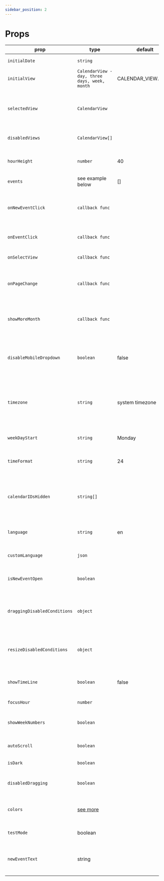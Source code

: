 ```yaml
---
sidebar_position: 2
---
```

# Props

| prop                           | type                                                 | default            | options                          | required | desc                                                                            |
| ------------------------------ | ---------------------------------------------------- | ------------------ | -------------------------------- | -------- | ------------------------------------------------------------------------------- |
| `initialDate`                | `string`                                           |                    |                                  | false    | starting date for calendar                                                      |
| `initialView`                | `CalendarView - day, three days, week, month`      | CALENDAR_VIEW.WEEK |                                  | true     | starts in calendar view                                                         |
| `selectedView`               | `CalendarView`                                     |                    |                                  | false    | selected view for control outside of the component                              |
| `disabledViews`              | `CalendarView[]`                                   |                    |                                  | false    | disable views you don't need                                                    |
| `hourHeight`                 | `number`                                           | 40                 |                                  | false    | height for one hour column in px                                                |
| `events`                     | see example below                                    | []                 |                                  | true     | events for calendar                                                             |
| `onNewEventClick`            | `callback func`                                    |                    |                                  | false    | callback for clicking on calendar table to create new event                     |
| `onEventClick`               | `callback func`                                    |                    |                                  | false    | callback for clicking on event                                                  |
| `onSelectView`               | `callback func`                                    |                    |                                  | false    | callback for view change event                                                  |
| `onPageChange`               | `callback func`                                    |                    |                                  | false    | callback for navigating through calendar pages                                  |
| `showMoreMonth`              | `callback func`                                    |                    |                                  | false    | callback for accessing events which didn't fit in month view                    |
| `disableMobileDropdown`      | `boolean`                                          | false              |                                  | false    | disable button for triggering mobile dropdown with views                        |
| `timezone`                   | `string`                                           | system timezone    |                                  | false    | IANA timezone format, if not provided, system timezone will be used             |
| `weekDayStart`               | `string`                                           | Monday             | Monday or Sunday                 | false    | starting date for week                                                          |
| `timeFormat`                 | `string`                                           | 24                 | 24 or 12                         | false    | time format - 24 hours or 12 hours AM/PM                                        |
| `calendarIDsHidden`          | `string[]`                                         |                    |                                  | false    | ids in array will be used to filter all events with matchin calendarID property |
| `language`                   | `string`                                           | en                 | en, de, es, fr, it, ptBR, ru, zh | false    | translate texts to different languages                                          |
| `customLanguage`             | `json`                                             |                    |                                  | false    | import your own translation                                                     |
| `isNewEventOpen`             | `boolean`                                          |                    |                                  | false    | show/hide new event dragging element                                            |
| `draggingDisabledConditions` | `object`                                           |                    |                                  | false    | define rules for disabling event dragging with key value object                 |
| `resizeDisabledConditions`   | `object`                                           |                    |                                  | false    | define rules for disabling event resizing with key value object                 |
| `showTimeLine`               | `boolean`                                          | false              |                                  | false    | show timeline representing current time                                         |
| `focusHour`                  | `number`                                           |                    |                                  | false    | initial focus to hour                                                           |
| `showWeekNumbers`            | `boolean`                                          |                    |                                  | false    | show week numbers in month and day views                                        |
| `autoScroll`                 | `boolean`                                          |                    |                                  | false    | scroll to current time on load                                                  |
| `isDark`                     | `boolean`                                          |                    |                                  | false    | set dark theme                                                                  |
| `disabledDragging`           | `boolean`                                          |                    |                                  | false    | disable dragging and resizing globally                                          |
| `colors`                     | [see more](https://docs.kalend.org/docs/basics/styling) |                    |                                  | false    | set custom colors for dark/light theme                                          |
| `testMode`                   | boolean                                              |                    |                                  | false    | disable validations for testing                                                 |
| `newEventText`               | string                                               |                    |                                  | false    | custom new event text replaces default "New event"                              |
